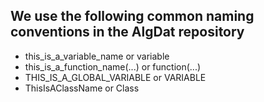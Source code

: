 ## We use the following common naming conventions in the AlgDat repository

* this_is_a_variable_name or variable
* this_is_a_function_name(...) or function(...)
* THIS_IS_A_GLOBAL_VARIABLE or VARIABLE
* ThisIsAClassName or Class
